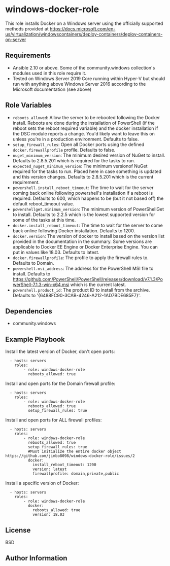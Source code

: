 windows-docker-role
=========

This role installs Docker on a Windows server using the officially supported methods provided at https://docs.microsoft.com/en-us/virtualization/windowscontainers/deploy-containers/deploy-containers-on-server

Requirements
------------

- Ansible 2.10 or above. Some of the community.windows collection's modules used in this role require it.
- Tested on Windows Server 2019 Core running within Hyper-V but should run with anything above Windows Server 2016 according to the Microsoft documentation (see above)

Role Variables
--------------

- `reboots_allowed`: Allow the server to be rebooted following the Docker install. Reboots are done during the installation of PowerShell (if the reboot sets the reboot required variable) and the docker installation if the DSC module reports a change. You'd likely want to leave this on unless you're in a production environment. Defaults to false.
- `setup_firewall_rules`: Open all Docker ports using the defined `docker.firewallprofile` profile. Defaults to false.
- `nuget_minimum_version`: The minimum desired version of NuGet to install. Defaults to 2.8.5.201 which is required for the tasks to run.
- `expected_nuget_minimum_version`: The minimum versionof NuGet required for the tasks to run. Placed here in case something is updated and this version changes. Defaults to 2.8.5.201 which is the current requirement.
- `powershell.install_reboot_timeout`: The time to wait for the server coming back online following powershell's installation if a reboot is required. Defaults to 600, which happens to be (but it not based off) the default reboot_timeout value.
- `powershellget.minimum_version`: The minimum version of PowerShellGet to install. Defaults to 2.2.5 which is the lowest supported version for some of the tasks at this time.
- `docker.install_reboot_timeout`: The time to wait for the server to come back online following Docker installation. Defaults to 1200.
- `docker.version`: The version of docker to install based on the version list provided in the documentation in the summary. Some versions are applicable to Docker EE Engine or Docker Enterprise Engine. You can put in values like 18.03. Defaults to latest.
- `docker.firewallprofile`: The profile to apply the firewall rules to. Defaults to Domain.
- `powershell.msi_address`: The address for the PowerShell MSI file to install. Defaults to https://github.com/PowerShell/PowerShell/releases/download/v7.1.3/PowerShell-7.1.3-win-x64.msi which is the current latest.
- `powershell.product_id`: The product ID to install from the archive. Defaults to '{6488FC90-3CAB-4246-A212-1AD7BDE685F7}'.

Dependencies
------------

- community.windows

Example Playbook
----------------

Install the latest version of Docker, don't open ports:

```
  - hosts: servers
    roles:
        - role: windows-docker-role
          reboots_allowed: true
```

Install and open ports for the Domain firewall profile:
```
  - hosts: servers
    roles:
        - role: windows-docker-role
          reboots_allowed: true
          setup_firewall_rules: true
```

Install and open ports for ALL firewall profiles:
```
  - hosts: servers
    roles:
        - role: windows-docker-role
          reboots_allowed: true
          setup_firewall_rules: true
          #Must initialize the entire docker object https://github.com/jimbo8098/windows-docker-role/issues/2
          docker:
            install_reboot_timeout: 1200
            version: latest
            firewallprofile: domain,private,public
```

Install a specific version of Docker:
```
  - hosts: servers
    roles:
        - role: windows-docker-role
          docker:
            reboots_allowed: true
            version: 18.03
```

License
-------

BSD

Author Information
------------------

